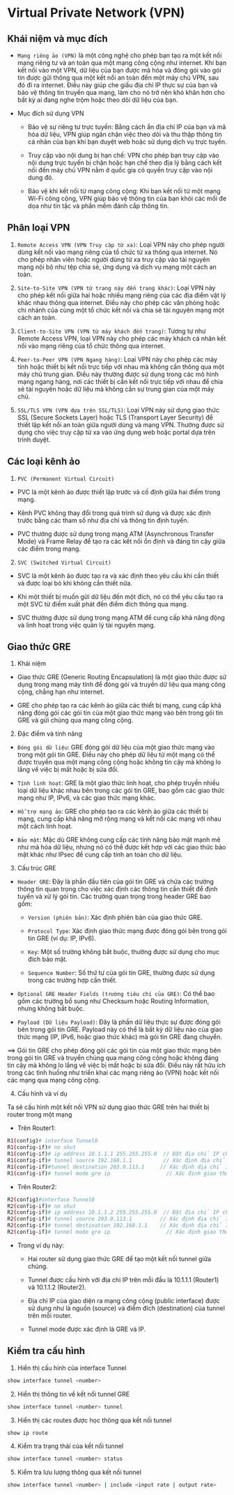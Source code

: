 # Virtual Private Network (VPN)

## Khái niệm và mục đích

- `Mạng riêng ảo (VPN)` là một công nghệ cho phép bạn tạo ra một kết nối mạng riêng tư và an toàn qua một mạng công cộng như internet. Khi bạn kết nối vào một VPN, dữ liệu của bạn được mã hóa và đóng gói vào gói tin được gửi thông qua một kết nối an toàn đến một máy chủ VPN, sau đó đi ra internet. Điều này giúp che giấu địa chỉ IP thực sự của bạn và bảo vệ thông tin truyền qua mạng, làm cho nó trở nên khó khăn hơn cho bất kỳ ai đang nghe trộm hoặc theo dõi dữ liệu của bạn.

- Mục đích sử dụng VPN

	+ Bảo vệ sự riêng tư trực tuyến: Bằng cách ẩn địa chỉ IP của bạn và mã hóa dữ liệu, VPN giúp ngăn chặn việc theo dõi và thu thập thông tin cá nhân của bạn khi bạn duyệt web hoặc sử dụng dịch vụ trực tuyến.

	+ Truy cập vào nội dung bị hạn chế: VPN cho phép bạn truy cập vào nội dung trực tuyến bị chặn hoặc hạn chế theo địa lý bằng cách kết nối đến máy chủ VPN nằm ở quốc gia có quyền truy cập vào nội dung đó.

	+ Bảo vệ khi kết nối từ mạng công cộng: Khi bạn kết nối từ một mạng Wi-Fi công cộng, VPN giúp bảo vệ thông tin của bạn khỏi các mối đe dọa như tin tặc và phần mềm đánh cắp thông tin.

## Phân loại VPN

1. `Remote Access VPN (VPN Truy cập từ xa)`: Loại VPN này cho phép người dùng kết nối vào mạng riêng của tổ chức từ xa thông qua internet. Nó cho phép nhân viên hoặc người dùng từ xa truy cập vào tài nguyên mạng nội bộ như tệp chia sẻ, ứng dụng và dịch vụ mạng một cách an toàn.

2. `Site-to-Site VPN (VPN từ trang này đến trang khác)`: Loại VPN này cho phép kết nối giữa hai hoặc nhiều mạng riêng của các địa điểm vật lý khác nhau thông qua internet. Điều này cho phép các văn phòng hoặc chi nhánh của cùng một tổ chức kết nối và chia sẻ tài nguyên mạng một cách an toàn.

3. `Client-to-Site VPN (VPN từ máy khách đến trang)`: Tương tự như Remote Access VPN, loại VPN này cho phép các máy khách cá nhân kết nối vào mạng riêng của tổ chức thông qua internet.

4. `Peer-to-Peer VPN (VPN Ngang hàng)`: Loại VPN này cho phép các máy tính hoặc thiết bị kết nối trực tiếp với nhau mà không cần thông qua một máy chủ trung gian. Điều này thường được sử dụng trong các mô hình mạng ngang hàng, nơi các thiết bị cần kết nối trực tiếp với nhau để chia sẻ tài nguyên hoặc dữ liệu mà không cần sự trung gian của một máy chủ.

5. `SSL/TLS VPN (VPN dựa trên SSL/TLS)`: Loại VPN này sử dụng giao thức SSL (Secure Sockets Layer) hoặc TLS (Transport Layer Security) để thiết lập kết nối an toàn giữa người dùng và mạng VPN. Thường được sử dụng cho việc truy cập từ xa vào ứng dụng web hoặc portal dựa trên trình duyệt.

## Các loại kênh ảo

1. `PVC (Permanent Virtual Circuit)`

- PVC là một kênh ảo được thiết lập trước và cố định giữa hai điểm trong mạng.

- Kênh PVC không thay đổi trong quá trình sử dụng và được xác định trước bằng các tham số như địa chỉ và thông tin định tuyến.

- PVC thường được sử dụng trong mạng ATM (Asynchronous Transfer Mode) và Frame Relay để tạo ra các kết nối ổn định và đáng tin cậy giữa các điểm trong mạng.

2. `SVC (Switched Virtual Circuit)`

- SVC là một kênh ảo được tạo ra và xác định theo yêu cầu khi cần thiết và được loại bỏ khi không cần thiết nữa.

- Khi một thiết bị muốn gửi dữ liệu đến một đích, nó có thể yêu cầu tạo ra một SVC từ điểm xuất phát đến điểm đích thông qua mạng.

- SVC thường được sử dụng trong mạng ATM để cung cấp khả năng động và linh hoạt trong việc quản lý tài nguyên mạng.

## Giao thức GRE

1. Khái niệm

- Giao thức GRE (Generic Routing Encapsulation) là một giao thức được sử dụng trong mạng máy tính để đóng gói và truyền dữ liệu qua mạng công cộng, chẳng hạn như internet. 

- GRE cho phép tạo ra các kênh ảo giữa các thiết bị mạng, cung cấp khả năng đóng gói các gói tin của một giao thức mạng vào bên trong gói tin GRE và gửi chúng qua mạng công cộng.

2. Đặc điểm và tính năng

- `Đóng gói dữ liệu`: GRE đóng gói dữ liệu của một giao thức mạng vào trong một gói tin GRE. Điều này cho phép dữ liệu từ một mạng có thể được truyền qua một mạng công cộng hoặc không tin cậy mà không lo lắng về việc bị mất hoặc bị sửa đổi.

- `Tính linh hoạt`: GRE là một giao thức linh hoạt, cho phép truyền nhiều loại dữ liệu khác nhau bên trong các gói tin GRE, bao gồm các giao thức mạng như IP, IPv6, và các giao thức mạng khác.

- `Hỗ trợ mạng ảo`: GRE cho phép tạo ra các kênh ảo giữa các thiết bị mạng, cung cấp khả năng mở rộng mạng và kết nối các mạng với nhau một cách linh hoạt.

- `Bảo mật`: Mặc dù GRE không cung cấp các tính năng bảo mật mạnh mẽ như mã hóa dữ liệu, nhưng nó có thể được kết hợp với các giao thức bảo mật khác như IPsec để cung cấp tính an toàn cho dữ liệu.

3. Cấu trúc GRE

- `Header GRE`: Đây là phần đầu tiên của gói tin GRE và chứa các trường thông tin quan trọng cho việc xác định các thông tin cần thiết để định tuyến và xử lý gói tin. Các trường quan trọng trong header GRE bao gồm:

	+ `Version (phiên bản)`: Xác định phiên bản của giao thức GRE.

	+ `Protocol Type`: Xác định giao thức mạng được đóng gói bên trong gói tin GRE (ví dụ: IP, IPv6).

	+ `Key`: Một số trường không bắt buộc, thường được sử dụng cho mục đích bảo mật.

	+ `Sequence Number`: Số thứ tự của gói tin GRE, thường được sử dụng trong các trường hợp cần thiết.

- `Optional GRE Header Fields (trường tiêu chí của GRE)`: Có thể bao gồm các trường bổ sung như Checksum hoặc Routing Information, nhưng không bắt buộc.

- `Payload (Dữ liệu Payload)`: Đây là phần dữ liệu thực sự được đóng gói bên trong gói tin GRE. Payload này có thể là bất kỳ dữ liệu nào của giao thức mạng (IP, IPv6, hoặc giao thức khác) mà gói tin GRE đang chuyển.

==> Gói tin GRE cho phép đóng gói các gói tin của một giao thức mạng bên trong gói tin GRE và truyền chúng qua mạng công cộng hoặc không đáng tin cậy mà không lo lắng về việc bị mất hoặc bị sửa đổi. Điều này rất hữu ích trong các tình huống như triển khai các mạng riêng ảo (VPN) hoặc kết nối các mạng qua mạng công cộng.

4. Cấu hình và ví dụ

Ta sẽ cấu hình một kết nối VPN sử dụng giao thức GRE trên hai thiết bị router trong một mạng

+ Trên Router1:

```sh
R1(config)# interface Tunnel0
R1(config-if)# no shut
R1(config-if)# ip address 10.1.1.1 255.255.255.0  // Đặt địa chỉ IP cho tunnel interface
R1(config-if)# tunnel source 192.168.1.1          // Xác định địa chỉ IP của giao diện ra mạng công cộng (public interface)
R1(config-if)#tunnel destination 203.0.113.1     // Xác định địa chỉ IP của router đích
R1(config-if)# tunnel mode gre ip                  // Xác định giao thức cho tunnel là GRE và IP
```
+ Trên Router2:

```sh
R2(config)#interface Tunnel0
R2(config-if)# no shut
R2(config-if)# ip address 10.1.1.2 255.255.255.0  // Đặt địa chỉ IP cho tunnel interface
R2(config-if)# tunnel source 203.0.113.1         // Xác định địa chỉ IP của giao diện ra mạng công cộng (public interface)
R2(config-if)# tunnel destination 192.168.1.1    // Xác định địa chỉ IP của router đích
R2(config-if)# tunnel mode gre ip                  // Xác định giao thức cho tunnel là GRE và IP
```

+ Trong ví dụ này:

	+ Hai router sử dụng giao thức GRE để tạo một kết nối tunnel giữa chúng.

	+ Tunnel được cấu hình với địa chỉ IP trên mỗi đầu là 10.1.1.1 (Router1) và 10.1.1.2 (Router2).

	+ Địa chỉ IP của giao diện ra mạng công cộng (public interface) được sử dụng như là nguồn (source) và điểm đích (destination) của tunnel trên mỗi router.

	+ Tunnel mode được xác định là GRE và IP.

## Kiểm tra cấu hình

1. Hiển thị cấu hình của interface Tunnel

```sh
show interface tunnel <number>
```

2. Hiển thị thông tin về kết nối tunnel GRE

```sh
show interface tunnel <number> tunnel
```

3. Hiển thị các routes được học thông qua kết nối tunnel

```sh
show ip route
```

4. Kiểm tra trạng thái của kết nối tunnel

```sh
show interface tunnel <number> status
```

5. Kiểm tra lưu lượng thông qua kết nối tunnel

```sh
show interface tunnel <number> | include <input rate | output rate>
```